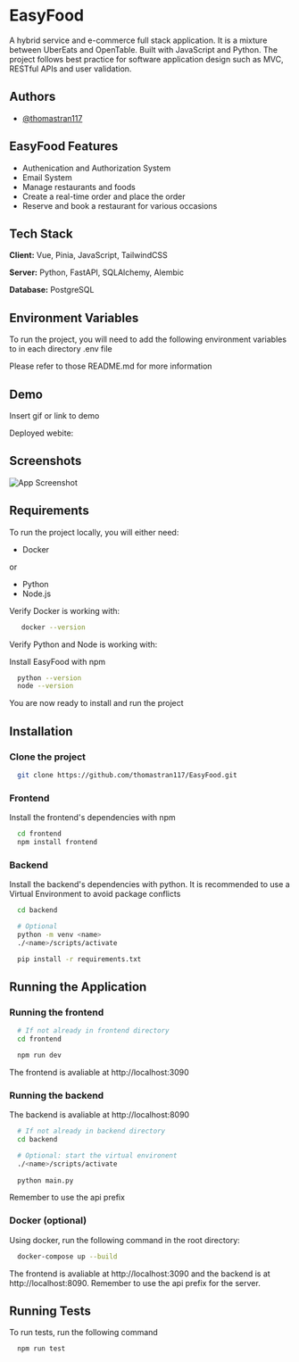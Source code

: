 # EasyFood

A hybrid service and e-commerce full stack application. It is a mixture between UberEats and OpenTable. Built with JavaScript and Python. The project follows best practice for software application design such as MVC, RESTful APIs and user validation.


## Authors

- [@thomastran117](https://www.github.com/thomastran117)


## EasyFood Features

- Authenication and Authorization System
- Email System
- Manage restaurants and foods
- Create a real-time order and place the order
- Reserve and book a restaurant for various occasions



## Tech Stack

**Client:** Vue, Pinia, JavaScript, TailwindCSS

**Server:** Python, FastAPI, SQLAlchemy, Alembic

**Database:** PostgreSQL


## Environment Variables

To run the project, you will need to add the following environment variables to in each directory .env file

Please refer to those README.md for more information

## Demo

Insert gif or link to demo

Deployed webite:


## Screenshots

![App Screenshot](https://via.placeholder.com/468x300?text=App+Screenshot+Here)


## Requirements

To run the project locally, you will either need:

- Docker

or

- Python
- Node.js

Verify Docker is working with:

```bash
   docker --version
```

Verify Python and Node is working with:

Install EasyFood with npm

```bash
  python --version
  node --version
```

You are now ready to install and run the project
## Installation

### Clone the project

```bash
  git clone https://github.com/thomastran117/EasyFood.git
```

### Frontend

Install the frontend's dependencies with npm

```bash
  cd frontend
  npm install frontend
```

### Backend
Install the backend's dependencies with python. It is recommended to use a Virtual Environment to avoid package conflicts

```bash
  cd backend

  # Optional
  python -m venv <name>
  ./<name>/scripts/activate

  pip install -r requirements.txt
```

## Running the Application

### Running the frontend

```bash
  # If not already in frontend directory
  cd frontend

  npm run dev
```

The frontend is avaliable at http://localhost:3090
### Running the backend

The backend is avaliable at http://localhost:8090

```bash
  # If not already in backend directory
  cd backend

  # Optional: start the virtual environent
  ./<name>/scripts/activate
  
  python main.py
```
Remember to use the api prefix
### Docker (optional)

Using docker, run the following command in the root directory:
```bash
  docker-compose up --build
```
  
The frontend is avaliable at http://localhost:3090 and the backend is at http://localhost:8090. Remember to use the api prefix for the server.
## Running Tests

To run tests, run the following command

```bash
  npm run test
```
